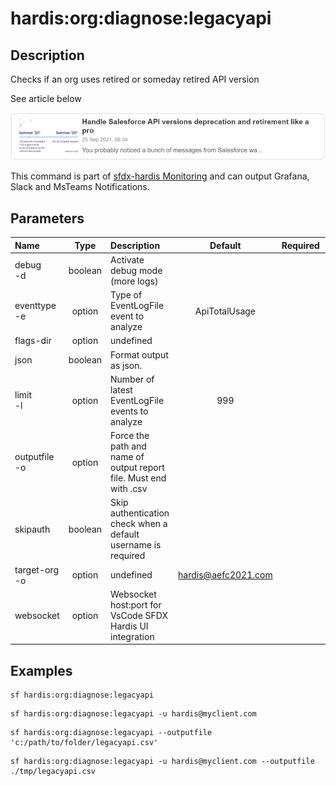 <!-- This file has been generated with command 'sf hardis:doc:plugin:generate'. Please do not update it manually or it may be overwritten -->
# hardis:org:diagnose:legacyapi

## Description

Checks if an org uses retired or someday retired API version


See article below

[![Handle Salesforce API versions Deprecation like a pro](https://github.com/hardisgroupcom/sfdx-hardis/raw/main/docs/assets/images/article-deprecated-api.jpg)](https://nicolas.vuillamy.fr/handle-salesforce-api-versions-deprecation-like-a-pro-335065f52238)

This command is part of [sfdx-hardis Monitoring](https://sfdx-hardis.cloudity.com/salesforce-monitoring-deprecated-api-calls/) and can output Grafana, Slack and MsTeams Notifications.


## Parameters

| Name              |  Type   | Description                                                       |        Default        | Required | Options |
|:------------------|:-------:|:------------------------------------------------------------------|:---------------------:|:--------:|:-------:|
| debug<br/>-d      | boolean | Activate debug mode (more logs)                                   |                       |          |         |
| eventtype<br/>-e  | option  | Type of EventLogFile event to analyze                             |     ApiTotalUsage     |          |         |
| flags-dir         | option  | undefined                                                         |                       |          |         |
| json              | boolean | Format output as json.                                            |                       |          |         |
| limit<br/>-l      | option  | Number of latest EventLogFile events to analyze                   |          999          |          |         |
| outputfile<br/>-o | option  | Force the path and name of output report file. Must end with .csv |                       |          |         |
| skipauth          | boolean | Skip authentication check when a default username is required     |                       |          |         |
| target-org<br/>-o | option  | undefined                                                         | <hardis@aefc2021.com> |          |         |
| websocket         | option  | Websocket host:port for VsCode SFDX Hardis UI integration         |                       |          |         |

## Examples

```shell
sf hardis:org:diagnose:legacyapi
```

```shell
sf hardis:org:diagnose:legacyapi -u hardis@myclient.com
```

```shell
sf hardis:org:diagnose:legacyapi --outputfile 'c:/path/to/folder/legacyapi.csv'
```

```shell
sf hardis:org:diagnose:legacyapi -u hardis@myclient.com --outputfile ./tmp/legacyapi.csv
```


